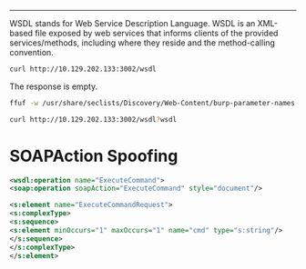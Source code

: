 ___

WSDL stands for Web Service Description Language. WSDL is an XML-based file exposed by web services that informs clients of the provided services/methods, including where they reside and the method-calling convention.

```bash
curl http://10.129.202.133:3002/wsdl
```

The response is empty. 

```bash
ffuf -w /usr/share/seclists/Discovery/Web-Content/burp-parameter-names.txt -u  http://10.129.202.133:3002/wsdl -fs 0 
`````

```bash
curl http://10.129.202.133:3002/wsdl?wsdl
```

# SOAPAction Spoofing

```xml
<wsdl:operation name="ExecuteCommand">
<soap:operation soapAction="ExecuteCommand" style="document"/>
```

```xml
<s:element name="ExecuteCommandRequest">
<s:complexType>
<s:sequence>
<s:element minOccurs="1" maxOccurs="1" name="cmd" type="s:string"/>
</s:sequence>
</s:complexType>
</s:element>
```




